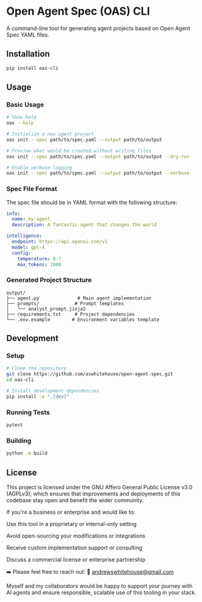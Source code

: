 # Open Agent Spec (OAS) CLI

A command-line tool for generating agent projects based on Open Agent Spec YAML files.

## Installation

```bash
pip install oas-cli
```

## Usage

### Basic Usage
```bash
# Show help
oas --help

# Initialize a new agent project
oas init --spec path/to/spec.yaml --output path/to/output

# Preview what would be created without writing files
oas init --spec path/to/spec.yaml --output path/to/output --dry-run

# Enable verbose logging
oas init --spec path/to/spec.yaml --output path/to/output --verbose
```

### Spec File Format
The spec file should be in YAML format with the following structure:

```yaml
info:
  name: my-agent
  description: A fantastic agent that changes the world

intelligence:
  endpoint: https://api.openai.com/v1
  model: gpt-4
  config:
    temperature: 0.7
    max_tokens: 1000
```

### Generated Project Structure
```
output/
├── agent.py              # Main agent implementation
├── prompts/             # Prompt templates
│   └── analyst_prompt.jinja2
├── requirements.txt     # Project dependencies
└── .env.example        # Environment variables template
```

## Development

### Setup
```bash
# Clone the repository
git clone https://github.com/aswhitehouse/open-agent-spec.git
cd oas-cli

# Install development dependencies
pip install -e ".[dev]"
```

### Running Tests
```bash
pytest
```

### Building
```bash
python -m build
```

## License

This project is licensed under the GNU Affero General Public License v3.0 (AGPLv3), which ensures that improvements and deployments of this codebase stay open and benefit the wider community.

If you're a business or enterprise and would like to:

Use this tool in a proprietary or internal-only setting

Avoid open-sourcing your modifications or integrations

Receive custom implementation support or consulting

Discuss a commercial license or enterprise partnership

➡️ Please feel free to reach out:
📧 andrewswhitehouse@gmail.com

Myself and my collaborators would be happy to support your journey with AI agents and ensure responsible, scalable use of this tooling in your stack.
